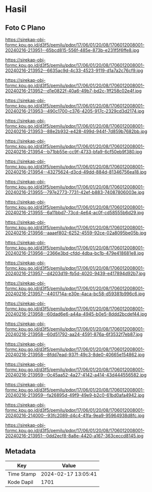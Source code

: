 # Hasil

## Foto C Plano

https://sirekap-obj-formc.kpu.go.id/d3f5/pemilu/pdpr/17/06/01/20/08/1706012008001-20240216-213951--65bcd815-556f-485e-873b-e231f5f6ffe8.jpg

https://sirekap-obj-formc.kpu.go.id/d3f5/pemilu/pdpr/17/06/01/20/08/1706012008001-20240216-213952--6635ac9d-4c33-4523-9119-d1a7a2c76cf9.jpg

https://sirekap-obj-formc.kpu.go.id/d3f5/pemilu/pdpr/17/06/01/20/08/1706012008001-20240216-213952--d1e0822f-40a6-49b7-bd2c-1ff258c02e4f.jpg

https://sirekap-obj-formc.kpu.go.id/d3f5/pemilu/pdpr/17/06/01/20/08/1706012008001-20240216-213953--490c1700-c376-4205-917c-2329cd3d2174.jpg

https://sirekap-obj-formc.kpu.go.id/d3f5/pemilu/pdpr/17/06/01/20/08/1706012008001-20240216-213953--88e2b932-e428-499d-944f-7d859b7682bb.jpg

https://sirekap-obj-formc.kpu.go.id/d3f5/pemilu/pdpr/17/06/01/20/08/1706012008001-20240216-213954--b71bb55e-cc9f-4733-bfa9-6cf50eb9f380.jpg

https://sirekap-obj-formc.kpu.go.id/d3f5/pemilu/pdpr/17/06/01/20/08/1706012008001-20240216-213954--43275624-d3cd-49dd-884d-81346756ea18.jpg

https://sirekap-obj-formc.kpu.go.id/d3f5/pemilu/pdpr/17/06/01/20/08/1706012008001-20240216-213955--797e2773-7731-42ef-b883-74087806003e.jpg

https://sirekap-obj-formc.kpu.go.id/d3f5/pemilu/pdpr/17/06/01/20/08/1706012008001-20240216-213955--6a11bbd7-73cd-4e64-ac0f-cd58555b6d29.jpg

https://sirekap-obj-formc.kpu.go.id/d3f5/pemilu/pdpr/17/06/01/20/08/1706012008001-20240216-213956--aaaef802-6252-4559-92ce-02a8095be05b.jpg

https://sirekap-obj-formc.kpu.go.id/d3f5/pemilu/pdpr/17/06/01/20/08/1706012008001-20240216-213956--2366e3bd-cfdd-4dba-bc1b-479e418681e8.jpg

https://sirekap-obj-formc.kpu.go.id/d3f5/pemilu/pdpr/17/06/01/20/08/1706012008001-20240216-213957--d4203d19-fb5d-4020-9439-e417894d92b7.jpg

https://sirekap-obj-formc.kpu.go.id/d3f5/pemilu/pdpr/17/06/01/20/08/1706012008001-20240216-213957--4401714a-e30e-4aca-bc58-d59381b996c6.jpg

https://sirekap-obj-formc.kpu.go.id/d3f5/pemilu/pdpr/17/06/01/20/08/1706012008001-20240216-213958--60dad6e6-a44a-4945-b0e5-8ddd2bcdef44.jpg

https://sirekap-obj-formc.kpu.go.id/d3f5/pemilu/pdpr/17/06/01/20/08/1706012008001-20240216-213958--60d51792-aa24-4591-876a-6f3532f7eb87.jpg

https://sirekap-obj-formc.kpu.go.id/d3f5/pemilu/pdpr/17/06/01/20/08/1706012008001-20240216-213958--8fdd7ead-937f-49c3-8de0-40665e154862.jpg

https://sirekap-obj-formc.kpu.go.id/d3f5/pemilu/pdpr/17/06/01/20/08/1706012008001-20240216-213959--0c45aa52-4a27-4142-a414-43d444556582.jpg

https://sirekap-obj-formc.kpu.go.id/d3f5/pemilu/pdpr/17/06/01/20/08/1706012008001-20240216-213959--fa26895d-49f9-49e9-b2c0-61bd0afa4942.jpg

https://sirekap-obj-formc.kpu.go.id/d3f5/pemilu/pdpr/17/06/01/20/08/1706012008001-20240216-214000--93fc2089-d4c4-41fa-9ea9-95964938d8fc.jpg

https://sirekap-obj-formc.kpu.go.id/d3f5/pemilu/pdpr/17/06/01/20/08/1706012008001-20240216-213951--0dd2ecf8-8a8e-4420-a167-363ceccd8145.jpg


## Metadata

| Key        | Value               |
| ---------- | ------------------- |
| Time Stamp | 2024-02-17 13:05:41 |
| Kode Dapil | 1701                |



